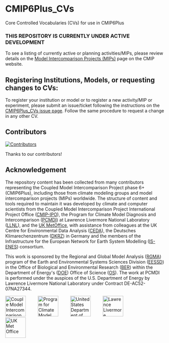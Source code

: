 # CMIP6Plus_CVs

Core Controlled Vocabularies (CVs) for use in CMIP6Plus

### THIS REPOSITORY IS CURRENTLY UNDER ACTIVE DEVELOPMENT

To see a listing of currently active or planning activities/MIPs, please review details on the [Model Intercomparison Projects (MIPs)]() page on the CMIP website.

## Registering Institutions, Models, or requesting changes to CVs:

To register your institution or model or to register a new activity/MIP or experiment, please submit an issue/ticket following the instructions on the [CMIP6Plus_CVs issue page](https://github.com/WCRP-CMIP/CMIP6Plus_CVs/issues/new). Follow the same procedure to request a change in any other CV.

## Contributors

[![Contributors](https://contrib.rocks/image?repo=WCRP-CMIP/CMIP6Plus_CVs)](https://github.com/WCRP-CMIP/CMIP6Plus_CVs/graphs/contributors)

Thanks to our contributors!

## Acknowledgement

The repository content has been collected from many contributors representing the Coupled Model Intercomparison Project phase 6+ (CMIP6Plus), including those from climate modeling groups and model intercomparison projects (MIPs) worldwide. The structure of content and tools required to maintain it was developed by climate and computer scientists from the Coupled Model Intercomparison Project International Project Office ([CMIP-IPO](https://wcrp-cmip.org/cmip-governance/project-office/)), the Program for Climate Model Diagnosis and Intercomparison ([PCMDI](https://pcmdi.llnl.gov/)) at Lawrence Livermore National Laboratory ([LLNL](https://www.llnl.gov/)), and the [UK MetOffice](https://www.metoffice.gov.uk/), with assistance from colleagues at the UK Centre for Environmental Data Analysis ([CEDA](https://www.ceda.ac.uk/)), the Deutsches Klimarechenzentrum ([DKRZ](https://www.dkrz.de/en/)) in Germany and the members of the Infrastructure for the European Network for Earth System Modelling ([IS-ENES](https://is.enes.org/)) consortium.

This work is sponsored by the Regional and Global Model Analysis ([RGMA](https://climatemodeling.science.energy.gov/program/regional-global-model-analysis)) program of the Earth and Environmental Systems Sciences Division ([EESSD](https://science.osti.gov/ber/Research/eessd)) in the Office of Biological and Environmental Research ([BER](https://science.osti.gov/ber)) within the Department of Energy's ([DOE](https://www.energy.gov/)) Office of Science ([OS](https://science.osti.gov/)). The work at PCMDI is performed under the auspices of the U.S. Department of Energy by Lawrence Livermore National Laboratory under Contract DE-AC52-07NA27344.

<p>
    <img src="https://pcmdi.github.io/assets/CMIP/100px-CMIP_Logo_RGB_Positive-square-96dpi.png"
         width="65"
         style="margin-right: 30px"
         title="Couple Model Intercomparison Project International Project Office"
         alt="Couple Model Intercomparison Project International Project Office"
    >&nbsp;
    <img src="https://pcmdi.github.io/assets/PCMDI/100px-PCMDI-Logo-NoText-square-png8.png"
         width="65"
         style="margin-right: 30px"
         title="Program for Climate Model Diagnosis and Intercomparison"
         alt="Program for Climate Model Diagnosis and Intercomparison"
    >&nbsp;
    <img src="https://pcmdi.github.io/assets/DOE/480px-DOE_Seal_Color.png"
         width="65"
         style="margin-right: 30px"
         title="United States Department of Energy"
         alt="United States Department of Energy"
    >&nbsp;
    <img src="https://pcmdi.github.io/assets/LLNL/212px-LLNLiconPMS286-WHITEBACKGROUND.png"
         width="65"
         style="margin-right: 30px"
         title="Lawrence Livermore National Laboratory"
         alt="Lawrence Livermore National Laboratory"
    >&nbsp;
    <img src="https://pcmdi.github.io/assets/MetOffice/100px-Met_Office_LogoBLACK.png"
         width="65"
         style="margin-right: 30px"
         title="UK Met Office"
         alt="UK Met Office"
    >
</p>
